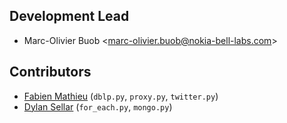 ## Development Lead

* Marc-Olivier Buob <[marc-olivier.buob@nokia-bell-labs.com](marc-olivier.buob@nokia-bell-labs.com)>

## Contributors

* [Fabien Mathieu](https://github.com/balouf) (`dblp.py`, `proxy.py`, `twitter.py`)
* [Dylan Sellar](https://www.bell-labs.com/about/researcher-profiles/dylansellar/) (`for_each.py`, `mongo.py`)
